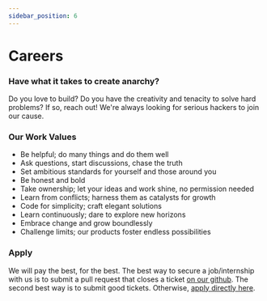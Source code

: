 ```yaml
---
sidebar_position: 6
---
```


# Careers

### Have what it takes to create anarchy?
Do you love to build? Do you have the creativity and tenacity to solve hard problems? If so, reach out! We're always looking for serious hackers to join our cause.

### Our Work Values
- Be helpful; do many things and do them well
- Ask questions, start discussions, chase the truth
- Set ambitious standards for yourself and those around you
- Be honest and bold
- Take ownership; let your ideas and work shine, no permission needed
- Learn from conflicts; harness them as catalysts for growth
- Code for simplicity; craft elegant solutions
- Learn continuously; dare to explore new horizons
- Embrace change and grow boundlessly
- Challenge limits; our products foster endless possibilities


### Apply
We will pay the best, for the best. The best way to secure a job/internship with us is to submit a pull request that closes a ticket [on our github](https://github.com/anarchy-ai/LLM-VM/issues). The second best way is to submit good tickets. Otherwise, [apply directly here](https://forms.gle/bUWDKW3cwZ8n6qsU8).